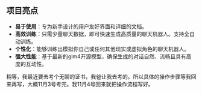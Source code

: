 ## 项目亮点

- **易于使用**：专为新手设计的用户友好界面和详细的文档。
- **高效训练**：只需少量聊天数据，即可快速生成高质量的聊天机器人。支持全自动训练。
- **个性化**：能够训练出模拟你自己或任何其他现实或虚拟角色的聊天机器人。
- **强大性能**：基于最新的glm4开源模型，确保生成的对话自然、流畅且具有高度的互动性。
  
稍等，我最近要去考个无聊的证书，我爸让我去考的。所以具体的操作步骤等我回来再写，大概11月3号考完。我11月4号回来就把操作流程写好。
